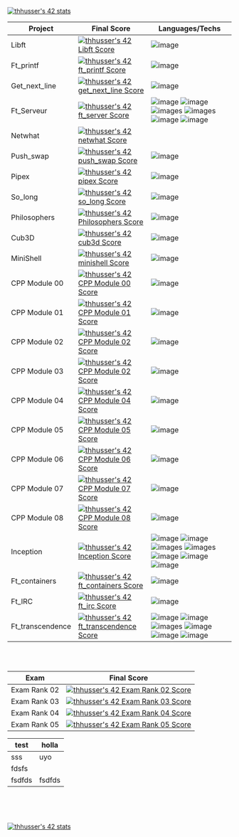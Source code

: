 [![thhusser's 42 stats](https://badge42.vercel.app/api/v2/cl2iulrd6005409l758woyo43/stats?cursusId=21&coalitionId=45)](https://github.com/JaeSeoKim/badge42)

| Project         | Final Score                       | Languages/Techs |
|---------------- | ----------------------------------|---------------- |
| Libft           |[![thhusser's 42 Libft Score](https://badge42.vercel.app/api/v2/cl2iulrd6005409l758woyo43/project/2034636)](https://github.com/JaeSeoKim/badge42)|![image](https://img.shields.io/badge/C-00599C?style=for-the-badge&logo=c&logoColor=white)|
| Ft_printf       |[![thhusser's 42 ft_printf Score](https://badge42.vercel.app/api/v2/cl2iulrd6005409l758woyo43/project/2045651)](https://github.com/JaeSeoKim/badge42)|![image](https://img.shields.io/badge/C-00599C?style=for-the-badge&logo=c&logoColor=white)|
| Get_next_line   |[![thhusser's 42 get_next_line Score](https://badge42.vercel.app/api/v2/cl2iulrd6005409l758woyo43/project/2043175)](https://github.com/JaeSeoKim/badge42)|![image](https://img.shields.io/badge/C-00599C?style=for-the-badge&logo=c&logoColor=white)|
| Ft_Serveur      |[![thhusser's 42 ft_server Score](https://badge42.vercel.app/api/v2/cl2iulrd6005409l758woyo43/project/2057875)](https://github.com/JaeSeoKim/badge42)|![image](https://img.shields.io/badge/Docker-2CA5E0?style=for-the-badge&logo=docker&logoColor=white) ![image](https://img.shields.io/badge/Wordpress-21759B?style=for-the-badge&logo=wordpress&logoColor=white) ![images](https://img.shields.io/badge/Nginx-009639?style=for-the-badge&logo=nginx&logoColor=white) ![images](https://img.shields.io/badge/MariaDB-003545?style=for-the-badge&logo=mariadb&logoColor=white) ![image](https://img.shields.io/badge/MySQL-005C84?style=for-the-badge&logo=mysql&logoColor=white) ![image](https://img.shields.io/badge/Debian-A81D33?style=for-the-badge&logo=debian&logoColor=white)|
| Netwhat         |[![thhusser's 42 netwhat Score](https://badge42.vercel.app/api/v2/cl2iulrd6005409l758woyo43/project/2045407)](https://github.com/JaeSeoKim/badge42)|
| Push_swap       |[![thhusser's 42 push_swap Score](https://badge42.vercel.app/api/v2/cl2iulrd6005409l758woyo43/project/2176951)](https://github.com/JaeSeoKim/badge42)|![image](https://img.shields.io/badge/C-00599C?style=for-the-badge&logo=c&logoColor=white)|
| Pipex           |[![thhusser's 42 pipex Score](https://badge42.vercel.app/api/v2/cl2iulrd6005409l758woyo43/project/2344150)](https://github.com/JaeSeoKim/badge42)|![image](https://img.shields.io/badge/C-00599C?style=for-the-badge&logo=c&logoColor=white)|
| So_long         |[![thhusser's 42 so_long Score](https://badge42.vercel.app/api/v2/cl2iulrd6005409l758woyo43/project/2263175)](https://github.com/JaeSeoKim/badge42)|![image](https://img.shields.io/badge/C-00599C?style=for-the-badge&logo=c&logoColor=white)|
| Philosophers    |[![thhusser's 42 Philosophers Score](https://badge42.vercel.app/api/v2/cl2iulrd6005409l758woyo43/project/2362205)](https://github.com/JaeSeoKim/badge42)|![image](https://img.shields.io/badge/C-00599C?style=for-the-badge&logo=c&logoColor=white)|
| Cub3D           |[![thhusser's 42 cub3d Score](https://badge42.vercel.app/api/v2/cl2iulrd6005409l758woyo43/project/2059766)](https://github.com/JaeSeoKim/badge42)|![image](https://img.shields.io/badge/C-00599C?style=for-the-badge&logo=c&logoColor=white)|
| MiniShell       |[![thhusser's 42 minishell Score](https://badge42.vercel.app/api/v2/cl2iulrd6005409l758woyo43/project/2451051)](https://github.com/JaeSeoKim/badge42)|![image](https://img.shields.io/badge/C-00599C?style=for-the-badge&logo=c&logoColor=white)|
| CPP Module 00   |[![thhusser's 42 CPP Module 00 Score](https://badge42.vercel.app/api/v2/cl2iulrd6005409l758woyo43/project/2560897)](https://github.com/JaeSeoKim/badge42)|![image](https://img.shields.io/badge/C%2B%2B-00599C?style=for-the-badge&logo=c%2B%2B&logoColor=white)|
| CPP Module 01   |[![thhusser's 42 CPP Module 01 Score](https://badge42.vercel.app/api/v2/cl2iulrd6005409l758woyo43/project/2565969)](https://github.com/JaeSeoKim/badge42)|![image](https://img.shields.io/badge/C%2B%2B-00599C?style=for-the-badge&logo=c%2B%2B&logoColor=white)|
| CPP Module 02   |[![thhusser's 42 CPP Module 02 Score](https://badge42.vercel.app/api/v2/cl2iulrd6005409l758woyo43/project/2566121)](https://github.com/JaeSeoKim/badge42)|![image](https://img.shields.io/badge/C%2B%2B-00599C?style=for-the-badge&logo=c%2B%2B&logoColor=white)|
| CPP Module 03   |[![thhusser's 42 CPP Module 02 Score](https://badge42.vercel.app/api/v2/cl2iulrd6005409l758woyo43/project/2566121)](https://github.com/JaeSeoKim/badge42)|![image](https://img.shields.io/badge/C%2B%2B-00599C?style=for-the-badge&logo=c%2B%2B&logoColor=white)|
| CPP Module 04   |[![thhusser's 42 CPP Module 04 Score](https://badge42.vercel.app/api/v2/cl2iulrd6005409l758woyo43/project/2567371)](https://github.com/JaeSeoKim/badge42)|![image](https://img.shields.io/badge/C%2B%2B-00599C?style=for-the-badge&logo=c%2B%2B&logoColor=white)|
| CPP Module 05   |[![thhusser's 42 CPP Module 05 Score](https://badge42.vercel.app/api/v2/cl2iulrd6005409l758woyo43/project/2581858)](https://github.com/JaeSeoKim/badge42)|![image](https://img.shields.io/badge/C%2B%2B-00599C?style=for-the-badge&logo=c%2B%2B&logoColor=white)|
| CPP Module 06   |[![thhusser's 42 CPP Module 06 Score](https://badge42.vercel.app/api/v2/cl2iulrd6005409l758woyo43/project/2585867)](https://github.com/JaeSeoKim/badge42)|![image](https://img.shields.io/badge/C%2B%2B-00599C?style=for-the-badge&logo=c%2B%2B&logoColor=white)|
| CPP Module 07   |[![thhusser's 42 CPP Module 07 Score](https://badge42.vercel.app/api/v2/cl2iulrd6005409l758woyo43/project/2590807)](https://github.com/JaeSeoKim/badge42)|![image](https://img.shields.io/badge/C%2B%2B-00599C?style=for-the-badge&logo=c%2B%2B&logoColor=white)|
| CPP Module 08   |[![thhusser's 42 CPP Module 08 Score](https://badge42.vercel.app/api/v2/cl2iulrd6005409l758woyo43/project/2590975)](https://github.com/JaeSeoKim/badge42)|![image](https://img.shields.io/badge/C%2B%2B-00599C?style=for-the-badge&logo=c%2B%2B&logoColor=white)|
| Inception       |[![thhusser's 42 Inception Score](https://badge42.vercel.app/api/v2/cl2iulrd6005409l758woyo43/project/2593339)](https://github.com/JaeSeoKim/badge42)|![image](https://img.shields.io/badge/Docker-2CA5E0?style=for-the-badge&logo=docker&logoColor=white) ![image](https://img.shields.io/badge/Wordpress-21759B?style=for-the-badge&logo=wordpress&logoColor=white) ![images](https://img.shields.io/badge/Nginx-009639?style=for-the-badge&logo=nginx&logoColor=white) ![images](https://img.shields.io/badge/MariaDB-003545?style=for-the-badge&logo=mariadb&logoColor=white) ![image](https://img.shields.io/badge/MySQL-005C84?style=for-the-badge&logo=mysql&logoColor=white) ![image](https://img.shields.io/badge/Debian-A81D33?style=for-the-badge&logo=debian&logoColor=white) ![image](https://img.shields.io/badge/Alpine_Linux-0D597F?style=for-the-badge&logo=alpine-linux&logoColor=white)|
| Ft_containers   |[![thhusser's 42 ft_containers Score](https://badge42.vercel.app/api/v2/cl2iulrd6005409l758woyo43/project/2610364)](https://github.com/JaeSeoKim/badge42)|![image](https://img.shields.io/badge/C%2B%2B-00599C?style=for-the-badge&logo=c%2B%2B&logoColor=white)|
| Ft_IRC          |[![thhusser's 42 ft_irc Score](https://badge42.vercel.app/api/v2/cl2iulrd6005409l758woyo43/project/2884176)](https://github.com/JaeSeoKim/badge42)|![image](https://img.shields.io/badge/C%2B%2B-00599C?style=for-the-badge&logo=c%2B%2B&logoColor=white)|
| Ft_transcendence|[![thhusser's 42 ft_transcendence Score](https://badge42.vercel.app/api/v2/cl2iulrd6005409l758woyo43/project/2942423)](https://github.com/JaeSeoKim/badge42)|![image](https://img.shields.io/badge/Docker-2CA5E0?style=for-the-badge&logo=docker&logoColor=white) ![image](https://img.shields.io/badge/nestjs-E0234E?style=for-the-badge&logo=nestjs&logoColor=white) ![images](https://img.shields.io/badge/PostgreSQL-316192?style=for-the-badge&logo=postgresql&logoColor=white) ![image](https://img.shields.io/badge/TypeScript-007ACC?style=for-the-badge&logo=typescript&logoColor=white) ![image](https://img.shields.io/badge/React-20232A?style=for-the-badge&logo=react&logoColor=61DAFB) ![image](https://img.shields.io/badge/Vite-B73BFE?style=for-the-badge&logo=vite&logoColor=FFD62E)|
</br>
</br>

| Exam            | Final Score                       |
|---------------- | ----------------------------------|
| Exam Rank 02    |[![thhusser's 42 Exam Rank 02 Score](https://badge42.vercel.app/api/v2/cl2iulrd6005409l758woyo43/project/2373352)](https://github.com/JaeSeoKim/badge42)|
| Exam Rank 03    |[![thhusser's 42 Exam Rank 03 Score](https://badge42.vercel.app/api/v2/cl2iulrd6005409l758woyo43/project/2390627)](https://github.com/JaeSeoKim/badge42)|
| Exam Rank 04    |[![thhusser's 42 Exam Rank 04 Score](https://badge42.vercel.app/api/v2/cl2iulrd6005409l758woyo43/project/2465872)](https://github.com/JaeSeoKim/badge42)|
| Exam Rank 05    |[![thhusser's 42 Exam Rank 05 Score](https://badge42.vercel.app/api/v2/cl2iulrd6005409l758woyo43/project/2593340)](https://github.com/JaeSeoKim/badge42)|


|test|holla|
|----|-----|
|sss|uyo|
|fdsfs||
|fsdfds|fsdfds|

</br>
</br>
</br>

[![thhusser's 42 stats](https://badge42.vercel.app/api/v2/cl2iulrd6005409l758woyo43/stats?cursusId=9&coalitionId=piscine)](https://github.com/JaeSeoKim/badge42)

<!-- Barre de progressiosn 
![Image in progress](https://progress-bar.dev/99/)| -->
<!--
### Hi there 👋
**thibaut1304/thibaut1304** is a ✨ _special_ ✨ repository because its `README.md` (this file) appears on your GitHub profile.

Here are some ideas to get you started:

- 🔭 I’m currently working on ...
- 🌱 I’m currently learning ...
- 👯 I’m looking to collaborate on ...
- 🤔 I’m looking for help with ...
- 💬 Ask me about ...
- 📫 How to reach me: ...
- 😄 Pronouns: ...
- ⚡ Fun fact: ...
-->
